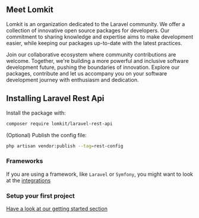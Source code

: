 ## Meet Lomkit

Lomkit is an organization dedicated to the Laravel community. We offer a collection of innovative open source packages for developers. Our commitment to sharing knowledge and expertise aims to make development easier, while keeping our packages up-to-date with the latest practices.

Join our collaborative ecosystem where community contributions are welcome. Together, we're building a more powerful and inclusive software development future, pushing the boundaries of innovation. Explore our packages, contribute and let us accompany you on your software development journey with enthusiasm and dedication.

## Installing Laravel Rest Api

Install the package with:

```bash
composer require lomkit/laravel-rest-api
```

(Optional) Publish the config file:
```bash
php artisan vendor:publish --tag=rest-config
```

### Frameworks

If you are using a framework, like `Laravel` or `Symfony`, you might want to look at the [integrations](/getting-started/integrations)

### Setup your first project

[Have a look at our getting started section](/#first-setup)
